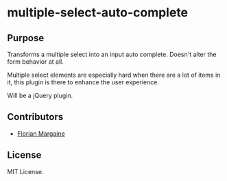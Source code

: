 multiple-select-auto-complete
===

Purpose
---

Transforms a multiple select into an input auto complete. Doesn't alter the form
behavior at all.

Multiple select elements are especially hard when there are a lot of items in it,
this plugin is there to enhance the user experience.

Will be a jQuery plugin.

Contributors
---

- [Florian Margaine](http://margaine.com)

License
---

MIT License.
